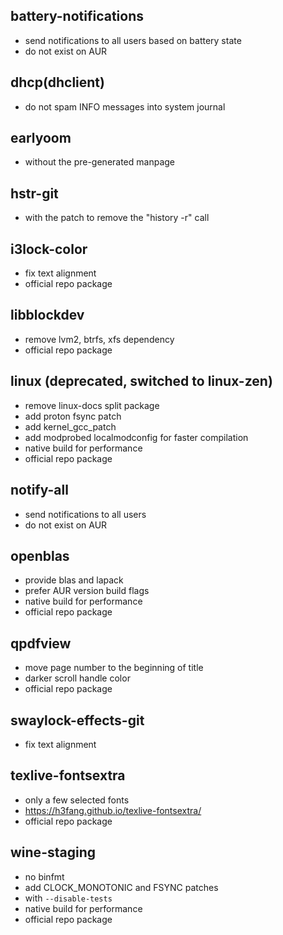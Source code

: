 ## battery-notifications
- send notifications to all users based on battery state
- do not exist on AUR

## dhcp(dhclient)
- do not spam INFO messages into system journal

## earlyoom
- without the pre-generated manpage

## hstr-git
- with the patch to remove the "history -r" call

## i3lock-color
- fix text alignment
- official repo package

## libblockdev
- remove lvm2, btrfs, xfs dependency
- official repo package

## linux (deprecated, switched to linux-zen)
- remove linux-docs split package
- add proton fsync patch
- add kernel_gcc_patch
- add modprobed localmodconfig for faster compilation
- native build for performance
- official repo package

## notify-all
- send notifications to all users
- do not exist on AUR

## openblas
- provide blas and lapack
- prefer AUR version build flags
- native build for performance
- official repo package

## qpdfview
- move page number to the beginning of title
- darker scroll handle color
- official repo package

## swaylock-effects-git
- fix text alignment

## texlive-fontsextra
- only a few selected fonts
- https://h3fang.github.io/texlive-fontsextra/
- official repo package

## wine-staging
- no binfmt
- add CLOCK_MONOTONIC and FSYNC patches
- with `--disable-tests`
- native build for performance
- official repo package